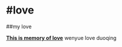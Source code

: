 #love
====

##my love




[**This is memory of love**](http://wswenyue.github.io/love)
wenyue love duoqing
